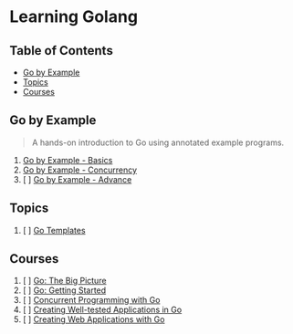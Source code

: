 # Learning Golang

## Table of Contents

<!-- START doctoc generated TOC please keep comment here to allow auto update -->
<!-- DON'T EDIT THIS SECTION, INSTEAD RE-RUN doctoc TO UPDATE -->

- [Go by Example](#go-by-example)
- [Topics](#topics)
- [Courses](#courses)

<!-- END doctoc generated TOC please keep comment here to allow auto update -->

## Go by Example

> A hands-on introduction to Go using annotated example programs.

1. [Go by Example - Basics](go-by-example-basics/README.md)
1. [Go by Example - Concurrency](go-by-example-concurrency/README.md)
1. [ ] [Go by Example - Advance](go-by-example-advance/README.md)

## Topics

1. [ ] [Go Templates](go-templates/README.md)

## Courses

1. [ ] [Go: The Big Picture](go-the-big-picture/README.md)
1. [ ] [Go: Getting Started](go-getting-started/README.md)
1. [ ] [Concurrent Programming with Go](concurrent-programming-with-go/README.md)
1. [ ] [Creating Well-tested Applications in Go](creating-well-tested-applications-in-go/README.md)
1. [ ] [Creating Web Applications with Go](creating-web-applications-with-go/README.md)
